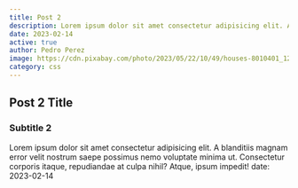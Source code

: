 ```yaml
---
title: Post 2
description: Lorem ipsum dolor sit amet consectetur adipisicing elit. A blanditiis magnam error velit nostrum saepe possimus nemo voluptate minima ut. Consectetur corporis itaque, repudiandae at culpa nihil? Atque, ipsum impedit!
date: 2023-02-14
active: true
author: Pedro Perez
image: https://cdn.pixabay.com/photo/2023/05/22/10/49/houses-8010401_1280.jpg
category: css
---
```


## Post 2 Title
### Subtitle 2

Lorem ipsum dolor sit amet consectetur adipisicing elit. A blanditiis magnam error velit nostrum saepe possimus nemo voluptate minima ut. Consectetur corporis itaque, repudiandae at culpa nihil? Atque, ipsum impedit!
date: 2023-02-14